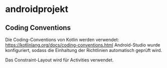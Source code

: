 # androidprojekt

## Coding Conventions

Die Coding-Conventions von Kotlin werden verwendet: https://kotlinlang.org/docs/coding-conventions.html
Android-Studio wurde konfiguriert, sodass die Einhaltung der Richtlinien automatisch geprüft wird.

Das Constraint-Layout wird für Activities verwendet.
